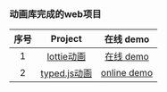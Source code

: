 ### 动画库完成的web项目

| 序号 |                                            Project                                            |                                在线 demo                                 |
| :--: | :-------------------------------------------------------------------------------------------: | :----------------------------------------------------------------------: |
|  1   | [lottie动画](https://github.com/eveningwater/my-web-projects/tree/master/animate/1/) | [在线 demo](https://www.eveningwater.com/my-web-projects/animate/1/) |
|  2   | [typed.js动画](https://github.com/eveningwater/my-web-projects/tree/master/animate/2/) | [online demo](https://www.eveningwater.com/my-web-projects/animate/2/) |